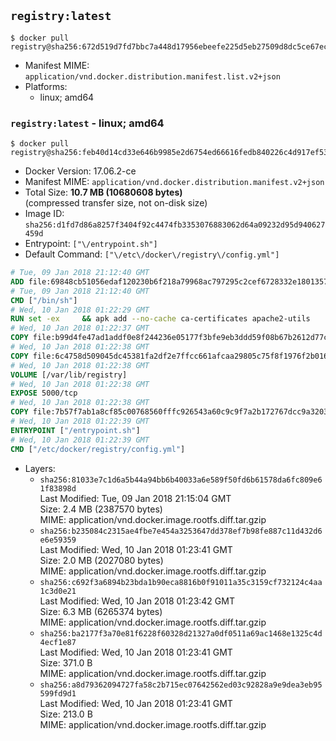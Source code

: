 ## `registry:latest`

```console
$ docker pull registry@sha256:672d519d7fd7bbc7a448d17956ebeefe225d5eb27509d8dc5ce67ecb4a0bce54
```

-	Manifest MIME: `application/vnd.docker.distribution.manifest.list.v2+json`
-	Platforms:
	-	linux; amd64

### `registry:latest` - linux; amd64

```console
$ docker pull registry@sha256:feb40d14cd33e646b9985e2d6754ed66616fedb840226c4d917ef53d616dcd6c
```

-	Docker Version: 17.06.2-ce
-	Manifest MIME: `application/vnd.docker.distribution.manifest.v2+json`
-	Total Size: **10.7 MB (10680608 bytes)**  
	(compressed transfer size, not on-disk size)
-	Image ID: `sha256:d1fd7d86a8257f3404f92c4474fb3353076883062d64a09232d95d940627459d`
-	Entrypoint: `["\/entrypoint.sh"]`
-	Default Command: `["\/etc\/docker\/registry\/config.yml"]`

```dockerfile
# Tue, 09 Jan 2018 21:12:40 GMT
ADD file:69848cb51056edaf120230b6f218a79968ac797295c2cef6728332e1801357be in / 
# Tue, 09 Jan 2018 21:12:40 GMT
CMD ["/bin/sh"]
# Wed, 10 Jan 2018 01:22:29 GMT
RUN set -ex     && apk add --no-cache ca-certificates apache2-utils
# Wed, 10 Jan 2018 01:22:37 GMT
COPY file:b99d4fe47ad1addf0e8f244236e05177f3bfe9eb3ddd59f08b67b2612d77c621 in /bin/registry 
# Wed, 10 Jan 2018 01:22:38 GMT
COPY file:6c4758d509045dc45381fa2df2e7ffcc661afcaa29805c75f8f1976f2b016db8 in /etc/docker/registry/config.yml 
# Wed, 10 Jan 2018 01:22:38 GMT
VOLUME [/var/lib/registry]
# Wed, 10 Jan 2018 01:22:38 GMT
EXPOSE 5000/tcp
# Wed, 10 Jan 2018 01:22:38 GMT
COPY file:7b57f7ab1a8cf85c00768560fffc926543a60c9c9f7a2b172767dcc9a3203394 in /entrypoint.sh 
# Wed, 10 Jan 2018 01:22:39 GMT
ENTRYPOINT ["/entrypoint.sh"]
# Wed, 10 Jan 2018 01:22:39 GMT
CMD ["/etc/docker/registry/config.yml"]
```

-	Layers:
	-	`sha256:81033e7c1d6a5b44a94bb6b40033a6e589f50fd6b61578da6fc809e61f83898d`  
		Last Modified: Tue, 09 Jan 2018 21:15:04 GMT  
		Size: 2.4 MB (2387570 bytes)  
		MIME: application/vnd.docker.image.rootfs.diff.tar.gzip
	-	`sha256:b235084c2315ae4fbe7e454a3253647dd378ef7b98fe887c11d432d6e6e59359`  
		Last Modified: Wed, 10 Jan 2018 01:23:41 GMT  
		Size: 2.0 MB (2027080 bytes)  
		MIME: application/vnd.docker.image.rootfs.diff.tar.gzip
	-	`sha256:c692f3a6894b23bda1b90eca8816b0f91011a35c3159cf732124c4aa1c3d0e21`  
		Last Modified: Wed, 10 Jan 2018 01:23:42 GMT  
		Size: 6.3 MB (6265374 bytes)  
		MIME: application/vnd.docker.image.rootfs.diff.tar.gzip
	-	`sha256:ba2177f3a70e81f6228f60328d21327a0df0511a69ac1468e1325c4d4ecf1e87`  
		Last Modified: Wed, 10 Jan 2018 01:23:41 GMT  
		Size: 371.0 B  
		MIME: application/vnd.docker.image.rootfs.diff.tar.gzip
	-	`sha256:a8d79362094727fa58c2b715ec07642562ed03c92828a9e9dea3eb95599fd9d1`  
		Last Modified: Wed, 10 Jan 2018 01:23:41 GMT  
		Size: 213.0 B  
		MIME: application/vnd.docker.image.rootfs.diff.tar.gzip
